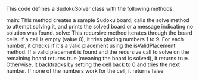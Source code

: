 This code defines a SudokuSolver class with the following methods:

main: This method creates a sample Sudoku board, calls the solve method to attempt solving it, and prints the solved board or a message indicating no solution was found.
solve: This recursive method iterates through the board cells. If a cell is empty (value 0), it tries placing numbers 1 to 9. For each number, it checks if it's a valid placement using the isValidPlacement method. If a valid placement is found and the recursive call to solve on the remaining board returns true (meaning the board is solved), it returns true. Otherwise, it backtracks by setting the cell back to 0 and tries the next number. If none of the numbers work for the cell, it returns false
